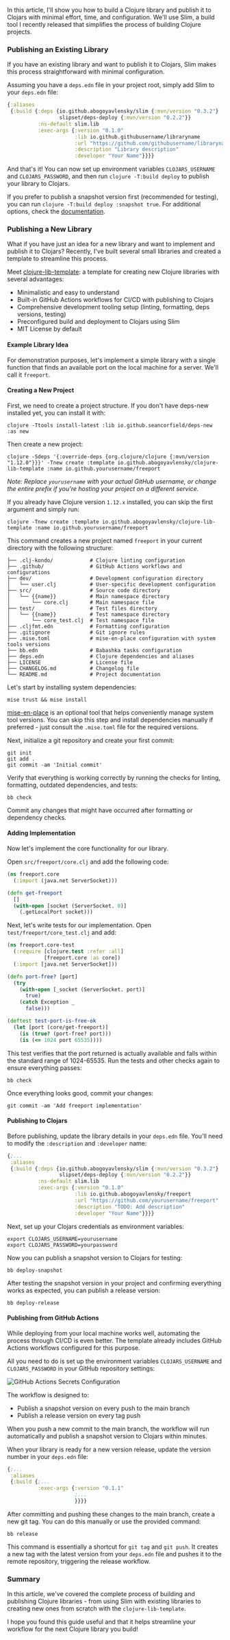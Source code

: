 In this article, I'll show you how to build a Clojure library and publish it to Clojars with minimal effort, time, and configuration. We'll use Slim, a build tool I recently released that simplifies the process of building Clojure projects.

### Publishing an Existing Library

If you have an existing library and want to publish it to Clojars, Slim makes this process straightforward with minimal configuration.

Assuming you have a `deps.edn` file in your project root, simply add Slim to your `deps.edn` file:

```clojure
{:aliases
 {:build {:deps {io.github.abogoyavlensky/slim {:mvn/version "0.3.2"}
                 slipset/deps-deploy {:mvn/version "0.2.2"}}
          :ns-default slim.lib
          :exec-args {:version "0.1.0"
                      :lib io.github.githubusername/libraryname
                      :url "https://github.com/githubusername/libraryname"
                      :description "Library description"
                      :developer "Your Name"}}}}
```

And that's it! You can now set up environment variables `CLOJARS_USERNAME` and `CLOJARS_PASSWORD`, and then run `clojure -T:build deploy` to publish your library to Clojars.

If you prefer to publish a snapshot version first (recommended for testing), you can run `clojure -T:build deploy :snapshot true`. For additional options, check the [documentation](https://github.com/abogoyavlensky/slim?tab=readme-ov-file#slim).

### Publishing a New Library

What if you have just an idea for a new library and want to implement and publish it to Clojars? Recently, I've built several small libraries and created a template to streamline this process.

Meet [clojure-lib-template](https://github.com/abogoyavlensky/clojure-lib-template): a template for creating new Clojure libraries with several advantages:

- Minimalistic and easy to understand
- Built-in GitHub Actions workflows for CI/CD with publishing to Clojars
- Comprehensive development tooling setup (linting, formatting, deps versions, testing)
- Preconfigured build and deployment to Clojars using Slim
- MIT License by default

#### Example Library Idea

For demonstration purposes, let's implement a simple library with a single function that finds an available port on the local machine for a server. We'll call it `freeport`.

#### Creating a New Project

First, we need to create a project structure. If you don't have deps-new installed yet, you can install it with:

```shell
clojure -Ttools install-latest :lib io.github.seancorfield/deps-new :as new
```

Then create a new project:

```shell
clojure -Sdeps '{:override-deps {org.clojure/clojure {:mvn/version "1.12.0"}}}' -Tnew create :template io.github.abogoyavlensky/clojure-lib-template :name io.github.yourusername/freeport
```

*Note: Replace `yourusername` with your actual GitHub username, or change the entire prefix if you're hosting your project on a different service.*

If you already have Clojure version `1.12.x` installed, you can skip the first argument and simply run:

```shell
clojure -Tnew create :template io.github.abogoyavlensky/clojure-lib-template :name io.github.yourusername/freeport
```

This command creates a new project named `freeport` in your current directory with the following structure:

```text
├── .clj-kondo/            # Clojure linting configuration
├── .github/               # GitHub Actions workflows and configurations
├── dev/                   # Development configuration directory
│   └── user.clj           # User-specific development configuration
├── src/                   # Source code directory
│   └── {{name}}           # Main namespace directory
│       └── core.clj       # Main namespace file
├── test/                  # Test files directory
│   └── {{name}}           # Test namespace directory
│       └── core_test.clj  # Test namespace file
├── .cljfmt.edn            # Formatting configuration
├── .gitignore             # Git ignore rules
├── .mise.toml             # mise-en-place configuration with system tools versions
├── bb.edn                 # Babashka tasks configuration
├── deps.edn               # Clojure dependencies and aliases
├── LICENSE                # License file
├── CHANGELOG.md           # Changelog file
└── README.md              # Project documentation
```

Let's start by installing system dependencies:

```shell
mise trust && mise install
```

[mise-en-place](https://mise.jdx.dev/) is an optional tool that helps conveniently manage system tool versions. You can skip this step and install dependencies manually if preferred - just consult the `.mise.toml` file for the required versions.

Next, initialize a git repository and create your first commit:

```shell
git init
git add .
git commit -am 'Initial commit'
```

Verify that everything is working correctly by running the checks for linting, formatting, outdated dependencies, and tests:

```shell
bb check
```

Commit any changes that might have occurred after formatting or dependency checks.

#### Adding Implementation

Now let's implement the core functionality for our library.

Open `src/freeport/core.clj` and add the following code:

```clojure
(ns freeport.core
  (:import (java.net ServerSocket)))

(defn get-freeport
  []
  (with-open [socket (ServerSocket. 0)] 
    (.getLocalPort socket)))
```

Next, let's write tests for our implementation. Open `test/freeport/core_test.clj` and add:

```clojure
(ns freeport.core-test
  (:require [clojure.test :refer :all]
            [freeport.core :as core])
  (:import [java.net ServerSocket]))

(defn port-free? [port]
  (try
    (with-open [_socket (ServerSocket. port)]
      true)
    (catch Exception _
      false)))

(deftest test-port-is-free-ok
  (let [port (core/get-freeport)]
    (is (true? (port-free? port)))
    (is (<= 1024 port 65535))))
```

This test verifies that the port returned is actually available and falls within the standard range of 1024-65535. Run the tests and other checks again to ensure everything passes:

```shell
bb check
```

Once everything looks good, commit your changes:

```shell
git commit -am 'Add freeport implementation'
```

#### Publishing to Clojars

Before publishing, update the library details in your `deps.edn` file. You'll need to modify the `:description` and `:developer` name:

```clojure
{;...
 :aliases
 {:build {:deps {io.github.abogoyavlensky/slim {:mvn/version "0.3.2"}
                 slipset/deps-deploy {:mvn/version "0.2.2"}}
          :ns-default slim.lib
          :exec-args {:version "0.1.0"
                      :lib io.github.abogoyavlensky/freeport
                      :url "https://github.com/yourusername/freeport"
                      :description "TODO: Add description"
                      :developer "Your Name"}}}}
```

Next, set up your Clojars credentials as environment variables:

```shell
export CLOJARS_USERNAME=yourusername
export CLOJARS_PASSWORD=yourpassword
```

Now you can publish a snapshot version to Clojars for testing:

```shell
bb deploy-snapshot
```

After testing the snapshot version in your project and confirming everything works as expected, you can publish a release version:

```shell
bb deploy-release
```

#### Publishing from GitHub Actions

While deploying from your local machine works well, automating the process through CI/CD is even better. The template already includes GitHub Actions workflows configured for this purpose.

All you need to do is set up the environment variables `CLOJARS_USERNAME` and `CLOJARS_PASSWORD` in your GitHub repository settings:

![GitHub Actions Secrets Configuration](/assets/images/articles/11_gh_actions_secrets.png)

The workflow is designed to:
- Publish a snapshot version on every push to the main branch
- Publish a release version on every tag push

When you push a new commit to the main branch, the workflow will run automatically and publish a snapshot version to Clojars within minutes.

When your library is ready for a new version release, update the version number in your `deps.edn` file:

```clojure
{;...
 :aliases
 {:build {;...
          :exec-args {:version "0.1.1"
                      ;...
                      }}}}
```

After committing and pushing these changes to the main branch, create a new git tag. You can do this manually or use the provided command:

```shell
bb release
```

This command is essentially a shortcut for `git tag` and `git push`. It creates a new tag with the latest version from your `deps.edn` file and pushes it to the remote repository, triggering the release workflow.

### Summary

In this article, we've covered the complete process of building and publishing Clojure libraries - from using Slim with existing libraries to creating new ones from scratch with the `clojure-lib-template`.

I hope you found this guide useful and that it helps streamline your workflow for the next Clojure library you build!
